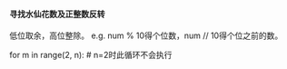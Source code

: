 #### 寻找水仙花数及正整数反转
低位取余，高位整除。 e.g. num % 10得个位数，num // 10得个位之前的数。

for m in range(2, n):  # n=2时此循环不会执行
